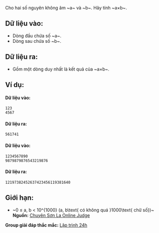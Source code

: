 Cho hai số nguyên không âm ~a~ và ~b~. Hãy tính ~a×b~.

## Dữ liệu vào:
- Dòng đầu chứa số ~a~.
- Dòng sau chứa số ~b~.

## Dữ liệu ra:
- Gồm một dòng duy nhất là kết quả của ~a×b~.
## Ví dụ:
#### Dữ liệu vào:
```
123
4567
```

#### Dữ liệu ra:
```
561741
```

#### Dữ liệu vào:
```
1234567890
9879879876543219876
```

#### Dữ liệu ra:
```
12197382452637423456119381640
```

## Giới hạn:
- ~0 ≤ a, b < 10^{1000} (a, b\text{ có không quá }1000\text{ chữ số})~
**Nguồn:** [Chuyên Sơn La Online Judge](http://csloj.ddns.net/)

**Group giải đáp thắc mắc:** [Lập trình 24h](https://www.facebook.com/groups/1386904321519984)